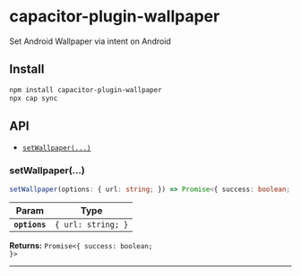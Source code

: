 # capacitor-plugin-wallpaper

Set Android Wallpaper via intent on Android

## Install

```bash
npm install capacitor-plugin-wallpaper
npx cap sync
```

## API

<docgen-index>

* [`setWallpaper(...)`](#setwallpaper)

</docgen-index>

<docgen-api>
<!--Update the source file JSDoc comments and rerun docgen to update the docs below-->

### setWallpaper(...)

```typescript
setWallpaper(options: { url: string; }) => Promise<{ success: boolean; }>
```

| Param         | Type                          |
| ------------- | ----------------------------- |
| **`options`** | <code>{ url: string; }</code> |

**Returns:** <code>Promise&lt;{ success: boolean; }&gt;</code>

--------------------

</docgen-api>
